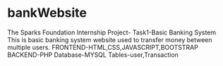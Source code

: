# bankWebsite
The Sparks Foundation Internship
Project-
Task1-Basic Banking System 
This is basic banking system website used to transfer money between multiple users.
FRONTEND-HTML,CSS,JAVASCRIPT,BOOTSTRAP
BACKEND-PHP
Database-MYSQL
Tables-user,Transaction
